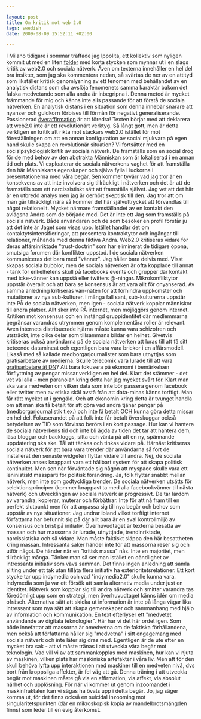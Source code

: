 ```yaml
--- 

layout: post
title: Om kritik mot web 2.0 
tags: swedish 
date: 2009-08-09 15:52:11 +02:00 

---
```


I Milano tidigare i sommar träffade jag Ippolita, ett kollektiv som nyligen kommit ut med en liten [folder](http://networkcultures.org/wpmu/geert/2009/06/15/the-digital-given-10-web-20-theses-by-ippolita-geert-lovink-ned-rossiter/) med korta stycken som mynnar ut i en slags kritik av web2.0 och sociala nätverk. Även om texterna innehåller en hel del bra insikter, som jag ska kommentera nedan, så svärtas de ner av en attityd som likställer kritisk genomlysning av ett fenomen med behållandet av en analytisk distans som ska avslöja fenomenets samma karaktär bakom det falska medvetande som alla andra är inbegripna i. Denna metod är mycket främmande för mig och känns inte alls passande för att förstå de sociala nätverken. En analytisk distans i en situation som denna innebär snarare att nyanser och guldkorn förbises till förmån för negativt generaliserande. Passionerad [överaffirmation](http://copyriot.se/2008/01/17/facebook-i-backspegeln-i-ontologi/) är att föredra! Texten börjar med att deklarera att web2.0 inte är ett revolutionärt verktyg. Så långt gott, men är detta verkligen en kritik att rikta mot stackars web2.0 istället för mot föreställningen om att en annan konfiguration av social mjukvara på egen hand skulle skapa en revolutionär situation? Vi fortsätter med en socialpsykologisk kritik av sociala nätverk. De framställs som en social drog för de med behov av den abstrakta Människan som är lokaliserad i en annan tid och plats. Vi exploaterar de sociala nätverkens vaghet för att framställa den här Människans egenskaper och själva fylla i luckorna i presentationerna med våra begär. Sen kommer tyvärr vad jag tror är en konsekvens av att inte involvera sig tillräckligt i nätverken och det är att de framställs som ett narcissistiskt sätt att framställa självet. Jag vet att det här är en utbredd analys men jag är oerhört skeptisk till den. Jag tror att om man går tillräckligt nära så kommer det här självuttrycket att förvandlas till något relationellt. Mycket närmare framställandet av en kontakt den avlägsna Andra som de började med. Det är inte ett Jag som framställs på sociala nätverk. Både användaren och de som besöker en profil förstår ju att det inte är Jaget som visas upp. Istället handlar det om kontaktytsintensifieringar, att presentera kontraktytor och ingångar till relationer, måhända med denna fiktiva Andra. Web2.0 kritiseras vidare för deras affärsinriktade "trust-doctrin" som har eliminerat de tidigare öppna, smutsiga forumen där konflikter uppstod. I de sociala nätverken kommuniceras det bara med "vänner". Jag håller bara delvis med. Visst skapas sociala bubblor, men de sociala nätverken är ofta kopplade till annat - tänk för enkelhetens skull på facebooks events och grupper där kontakt med icke-vänner kan uppstå eller twitters @-ningar. Mikrokonfliktytor uppstår överallt och att bara se konsensus är att vara allt för onyanserad. Av samma anledning kritiseras vän-näten för att förhindra uppkomster och mutationer av nya sub-kulturer. I många fall sant, sub-kulturerna uppstår inte PÅ de sociala nätverken, men igen - sociala nätverk kopplar människor till andra platser. Allt sker inte PÅ internet, men möjliggörs genom internet. Kritiken mot konsensus och en instängd gruppidentitet där medlemmarna begränsar varandras utrymmen genom komplementära roller är relevant. Även internets distribuerade hjärna måste kunna vara schizofren och utsträckt, inte olika delar som tillsammans bildar en helhet. Givetvis kritiseras också användarna på de sociala nätverken att luras till att få sitt beteende datamineat och egentligen bara vara brickor i en affärsmodell. Likaså med så kallade medborgarjournalister som bara utnyttjas som gratisarbetare av medierna. Skulle telecomix vara lurade till att vara [gratisarbetare åt DN](http://www.dn.se/kultur-noje/nyheter/internatet-som-vill-bygga-om-eu-1.920243)? Att bara fokusera på ekonomi i bemärkelsen förflyttning av pengar missar verkligen en hel del. Klart det stämmer - det vet väl alla - men paranoian kring detta har jag mycket svårt för. Klart man ska vara medveten om vilken data som inte bör passera genom facebook eller twitter men av etiska skäl avstå från att data-minas känns torftigt. Man får rätt mycket ut i gengäld. Och att ekonomin kring detta är tvunget handla om att man ska få betalt för att göra vad andra tjänar pengar på (medborgarjournalistik t.ex.) och inte få betalt OCH kunna göra detta missar en hel del. Fokuserandet på att folk inte får betalt överskuggar också betydelsen av TID som förvisso berörs i en kort passage. Hur kan vi hantera de sociala nätverkens tid och inte bli ägda av tiden det tar att hantera dem, läsa bloggar och backloggs, sitta och vänta på att en ny, spännande uppdatering ska ske. Tål att tänkas och tinkas vidare på. Härnäst kritiseras sociala nätverk för att bara vara trender där användarna så fort de installerat den senaste widgeten flyttar vidare till andra. Nej, de sociala nätverken anses knappast vara ett hållbart system för att skapa politisk kontinuitet. Men sen när förväntade sig någon att myspace skulle vara ett leninistiskt massparti för politisk förändring. Ja, folk flyttar snabbt mellan nätverk, men inte som godtyckliga trender. De sociala nätverken utsätts för selektionsprinciper (kommer knappast ta med alla facebookvänner till nästa nätverk) och utvecklingen av sociala nätverk är progressivt. De tar lärdom av varandra, kopierar, muterar och förbättrar. Inte för att nå fram till en perfekt slutpunkt men för att anpassa sig till nya begär och behov som uppstår av nya situationer. Jag undrar ibland vilket torftigt internet författarna har befunnit sig på där allt bara är en sval kontrollmiljö av konsensus och brist på initiativ. Överhuvudtaget är texterna besatta av massan och hur massorna är lurade, utnyttjade, trendinriktade, narcissistiska och så vidare. Man måste faktiskt släppa den här besattheten kring massan. Intressanta saker händer inte för att massorna reser sig och utför något. De händer när en "kritisk massa" nås. Inte en majoritet, men tillräckligt många. Tänker man så ser man istället en oändlighet av intressanta initiativ som vävs samman. Det finns ingen anledning att samla allting under ett tak utan tillåta flera initiativ ha exterioritetsrelationer. Ett kort stycke tar upp indymedia och vad "indymedia2.0" skulle kunna vara. Indymedia som ju var ett försök att samla alternativ media under just en identitet. Nätverk som kopplar sig till andra nätverk och smittar varandra tas föredömligt upp som en strategi, men överhuvudtaget känns idén om media ofräsch. Alternativa sätt att skicka ut information är inte på långa vägar lika intressant som nya sätt att skapa gemenskaper och sammanhang med hjälp av information och kommunikation. En text efterlyser ett "medvetet användande av digitala teknologier". Här har vi det här ordet igen. Som både innefattar att massorna är omedvetna om de faktiska förhållandena, men också att författarna håller sig "medvetna" i sitt engagemang med sociala nätverk och inte låter sig dras med. Egentligen är de ute efter en mycket bra sak - att vi måste tränas i att utveckla våra begär mot teknologin. Vad vill vi av att sammankopplas med maskinen, hur kan vi njuta av maskinen, vilken plats har maskiniska artefakter i våra liv. Men att för den skull behöva lyfta upp interaktionen med maskiner till en medveten nivå, dvs bort från kroppsliga affekter, är fel väg att gå. Denna träning i att utveckla begär mot maskinen måste gå via en affirmation, via affekt, via absolut närhet och upplösning. För när vi kommer ut genom inzoomandet i maskinfraktalen kan vi sägas ha övats upp i detta begär. Jo, jag säger komma ut, för det finns också en suicidal inzooming mot singularitetspunkten (där en mikroskopisk kopia av mandelbrotsmängden finns) som leder till en evig återkomst. 